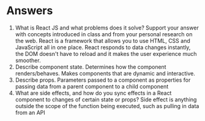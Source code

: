 # Answers

1. What is React JS and what problems does it solve? Support your answer with concepts introduced in class and from your personal research on the web.
    React is a framework that allows you to use HTML, CSS and JavaScript all in one place. React responds to data changes instantly, the DOM doesn't have to reload and it makes the user experience much smoother.
2. Describe component state.
    Determines how the component renders/behaves. Makes components that are dynamic and interactive.
3. Describe props.
    Parameters passed to a component as properties for passing data from a parent component to a child component
4. What are side effects, and how do you sync effects in a React component to changes of certain state or props?
    Side effect is anything outside the scope of the function being executed, such as pulling in data from an API